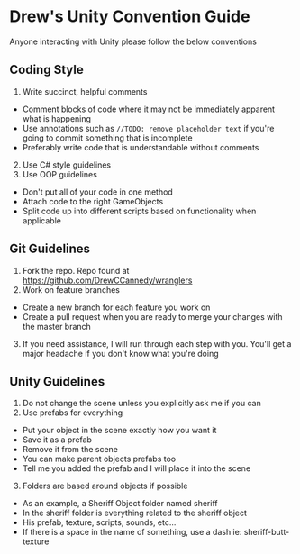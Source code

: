 # Drew's Unity Convention Guide
Anyone interacting with Unity please follow the below conventions
## Coding Style
1. Write succinct, helpful comments
  - Comment blocks of code where it may not be immediately apparent what is happening
  - Use annotations such as `//TODO: remove placeholder text` if you're going to commit something that is incomplete
  - Preferably write code that is understandable without comments
2. Use C# style guidelines
3. Use OOP guidelines 
  - Don't put all of your code in one method
  - Attach code to the right GameObjects
  - Split code up into different scripts based on functionality when applicable
## Git Guidelines
1. Fork the repo. Repo found at https://github.com/DrewCCannedy/wranglers
2. Work on feature branches
  - Create a new branch for each feature you work on
  - Create a pull request when you are ready to merge your changes with the master branch
3. If you need assistance, I will run through each step with you. You'll get a major headache if you don't know what you're doing
## Unity Guidelines 
1. Do not change the scene unless you explicitly ask me if you can
2. Use prefabs for everything
  - Put your object in the scene exactly how you want it
  - Save it as a prefab
  - Remove it from the scene
  - You can make parent objects prefabs too
  - Tell me you added the prefab and I will place it into the scene
3. Folders are based around objects if possible
  - As an example, a Sheriff Object folder named sheriff
  - In the sheriff folder is everything related to the sheriff object
  - His prefab, texture, scripts, sounds, etc...
  - If there is a space in the name of something, use a dash ie: sheriff-butt-texture
